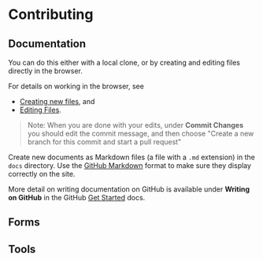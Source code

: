 # Contributing

## Documentation

You can do this either with a local clone, or by creating and editing files directly in the browser.

For details on working in the browser, see
* [Creating new files](https://docs.github.com/en/repositories/working-with-files/managing-files/creating-new-files), and
* [Editing Files](https://docs.github.com/en/repositories/working-with-files/managing-files/editing-files).

> Note: When you are done with your edits, under **Commit Changes** you should edit the commit message, and then choose "Create a new branch for this commit and start a pull request"

Create new documents as Markdown files (a file with a `.md` extension) in the `docs` directory.
Use the [GitHub Markdown](https://docs.github.com/en/get-started/writing-on-github/getting-started-with-writing-and-formatting-on-github/basic-writing-and-formatting-syntax)
format to make sure they display correctly on the site.

More detail on writing documentation on GitHub is available under **Writing on GitHub** in the GitHub [Get Started](https://docs.github.com/en/get-started) docs.

## Forms

## Tools


